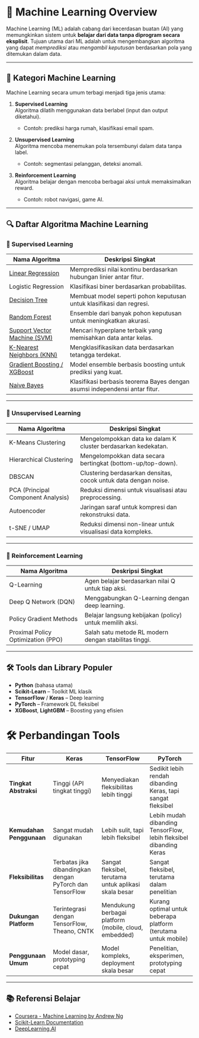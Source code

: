 
# 📘 Machine Learning Overview

Machine Learning (ML) adalah cabang dari kecerdasan buatan (AI) yang memungkinkan sistem untuk **belajar dari data tanpa diprogram secara eksplisit**. Tujuan utama dari ML adalah untuk mengembangkan algoritma yang dapat *memprediksi* atau *mengambil keputusan* berdasarkan pola yang ditemukan dalam data.

---

## 🧠 Kategori Machine Learning

Machine Learning secara umum terbagi menjadi tiga jenis utama:

1. **Supervised Learning**  
   Algoritma dilatih menggunakan data berlabel (input dan output diketahui).
   - Contoh: prediksi harga rumah, klasifikasi email spam.

2. **Unsupervised Learning**  
   Algoritma mencoba menemukan pola tersembunyi dalam data tanpa label.
   - Contoh: segmentasi pelanggan, deteksi anomali.

3. **Reinforcement Learning**  
   Algoritma belajar dengan mencoba berbagai aksi untuk memaksimalkan reward.
   - Contoh: robot navigasi, game AI.

---

## 🔍 Daftar Algoritma Machine Learning

### 📌 Supervised Learning

| Nama Algoritma | Deskripsi Singkat |
|----------------|-------------------|
| [Linear Regression](https://github.com/arofiqimaulana/Statistics/tree/master/Linear%20Regression) | Memprediksi nilai kontinu berdasarkan hubungan linier antar fitur. |
| Logistic Regression | Klasifikasi biner berdasarkan probabilitas. |
| [Decision Tree](https://github.com/arofiqimaulana/Artificial-Intelligence/tree/master/Supervised%20Learning/Decision%20Tree) | Membuat model seperti pohon keputusan untuk klasifikasi dan regresi. |
| [Random Forest](https://github.com/arofiqimaulana/Artificial-Intelligence/tree/master/Ensemble%20Learning/Random%20Forest) | Ensemble dari banyak pohon keputusan untuk meningkatkan akurasi. |
| [Support Vector Machine (SVM)](https://github.com/arofiqimaulana/Artificial-Intelligence/tree/master/Supervised%20Learning/Support%20Vector%20Machine) | Mencari hyperplane terbaik yang memisahkan data antar kelas. |
| [K-Nearest Neighbors (KNN)](https://github.com/arofiqimaulana/Artificial-Intelligence/tree/master/Supervised%20Learning/K-Nearest%20Neighbor) | Mengklasifikasikan data berdasarkan tetangga terdekat. |
| [Gradient Boosting / XGBoost](https://github.com/arofiqimaulana/Artificial-Intelligence/tree/master/Ensemble%20Learning) | Model ensemble berbasis boosting untuk prediksi yang kuat. |
| [Naive Bayes](https://github.com/arofiqimaulana/Artificial-Intelligence/tree/master/Supervised%20Learning/Naive%20Bayes )| Klasifikasi berbasis teorema Bayes dengan asumsi independensi antar fitur. |

---

### 📌 Unsupervised Learning

| Nama Algoritma | Deskripsi Singkat |
|----------------|-------------------|
| K-Means Clustering | Mengelompokkan data ke dalam K cluster berdasarkan kedekatan. |
| Hierarchical Clustering | Mengelompokkan data secara bertingkat (bottom-up/top-down). |
| DBSCAN | Clustering berdasarkan densitas, cocok untuk data dengan noise. |
| PCA (Principal Component Analysis) | Reduksi dimensi untuk visualisasi atau preprocessing. |
| Autoencoder | Jaringan saraf untuk kompresi dan rekonstruksi data. |
| t-SNE / UMAP | Reduksi dimensi non-linear untuk visualisasi data kompleks. |

---

### 📌 Reinforcement Learning

| Nama Algoritma | Deskripsi Singkat |
|----------------|-------------------|
| Q-Learning | Agen belajar berdasarkan nilai Q untuk tiap aksi. |
| Deep Q Network (DQN) | Menggabungkan Q-Learning dengan deep learning. |
| Policy Gradient Methods | Belajar langsung kebijakan (policy) untuk memilih aksi. |
| Proximal Policy Optimization (PPO) | Salah satu metode RL modern dengan stabilitas tinggi. |

---

## 🛠️ Tools dan Library Populer

- **Python** (bahasa utama)
- **Scikit-Learn** – Toolkit ML klasik
- **TensorFlow** / **Keras** – Deep learning
- **PyTorch** – Framework DL fleksibel
- **XGBoost**, **LightGBM** – Boosting yang efisien

# 🛠️ Perbandingan Tools
| **Fitur**               | **Keras**                          | **TensorFlow**                       | **PyTorch**                          |
|-------------------------|------------------------------------|--------------------------------------|--------------------------------------|
| **Tingkat Abstraksi**   | Tinggi (API tingkat tinggi)        | Menyediakan fleksibilitas lebih tinggi | Sedikit lebih rendah dibanding Keras, tapi sangat fleksibel |
| **Kemudahan Penggunaan**| Sangat mudah digunakan             | Lebih sulit, tapi lebih fleksibel    | Lebih mudah dibanding TensorFlow, lebih fleksibel dibanding Keras |
| **Fleksibilitas**       | Terbatas jika dibandingkan dengan PyTorch dan TensorFlow | Sangat fleksibel, terutama untuk aplikasi skala besar | Sangat fleksibel, terutama dalam penelitian |
| **Dukungan Platform**   | Terintegrasi dengan TensorFlow, Theano, CNTK | Mendukung berbagai platform (mobile, cloud, embedded) | Kurang optimal untuk beberapa platform (terutama untuk mobile) |
| **Penggunaan Umum**     | Model dasar, prototyping cepat     | Model kompleks, deployment skala besar | Penelitian, eksperimen, prototyping cepat |


---

## 📚 Referensi Belajar

- [Coursera - Machine Learning by Andrew Ng](https://www.coursera.org/learn/machine-learning)
- [Scikit-Learn Documentation](https://scikit-learn.org/)
- [DeepLearning.AI](https://www.deeplearning.ai/)
